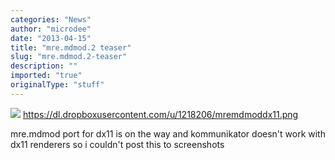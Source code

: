 ```yaml
---
categories: "News"
author: "microdee"
date: "2013-04-15"
title: "mre.mdmod.2 teaser"
slug: "mre.mdmod.2-teaser"
description: ""
imported: "true"
originalType: "stuff"
---
```



![](mremdmoddx11.png) 
https://dl.dropboxusercontent.com/u/1218206/mremdmoddx11.png

mre.mdmod port for dx11 is on the way
and kommunikator doesn't work with dx11 renderers so i couldn't post this to screenshots